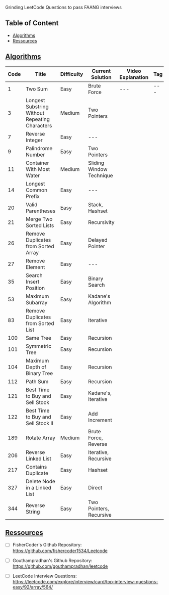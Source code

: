 Grinding LeetCode Questions to pass FAANG interviews

## Table of Content

* [Algorithms](#algorithms)
* [Ressources](#ressources)


## [Algorithms](#algorithms)

  Code | Title | Difficulty | Current Solution | Video Explanation | Tag | Status |
  --- | --- | --- | --- | --- | --- | --- |
  1 | Two Sum | Easy | Brute Force | --- | --- |
  3 | Longest Substring Without Repeating Characters | Medium | Two Pointers |
  7 | Reverse Integer | Easy | --- | 
  9 | Palindrome Number | Easy | Two Pointers | 
  11 | Container With Most Water | Medium | Sliding Window Technique |
  14 | Longest Common Prefix | Easy | --- | |
  20 | Valid Parentheses | Easy | Stack, Hashset | |
  21 | Merge Two Sorted Lists | Easy | Recursivity | | |
  26 | Remove Duplicates from Sorted Array | Easy | Delayed Pointer | |
  27 | Remove Element | Easy | --- | |
  35 | Search Insert Position | Easy | Binary Search | 
  53 | Maximum Subarray | Easy | Kadane's Algorithm |
  83 | Remove Duplicates from Sorted List | Easy | Iterative |
  100 | Same Tree | Easy | Recursion |
  101 | Symmetric Tree | Easy | Recursion |
  104 | Maximum Depth of Binary Tree | Easy | Recursion |
  112 | Path Sum | Easy | Recursion |
  121 | Best Time to Buy and Sell Stock | Easy | Kadane's, Iterative | 
  122 | Best Time to Buy and Sell Stock II | Easy | Add Increment
  189 | Rotate Array | Medium | Brute Force, Reverse | 
  206 | Reverse Linked List | Easy | Iterative, Recursive |
  217 | Contains Duplicate | Easy | Hashset |
  327 | Delete Node in a Linked List | Easy | Direct
  344 | Reverse String | Easy | Two Pointers, Recursive |
  
## [Ressources](#ressources)

  - [ ] FisherCoder's Github Repository: https://github.com/fishercoder1534/Leetcode
  - [ ] Gouthampradhan's Github Repository: https://github.com/gouthampradhan/leetcode
  - [ ] LeetCode Interview Questions: https://leetcode.com/explore/interview/card/top-interview-questions-easy/92/array/564/

